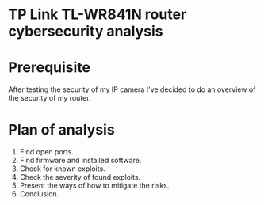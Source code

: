 # TP Link TL-WR841N router cybersecurity analysis

# Prerequisite

After testing the security of my IP camera I've decided to do an overview of the security of my router.

# Plan of analysis

1. Find open ports.
2. Find firmware and installed software.
3. Check for known exploits.
4. Check the severity of found exploits.
5. Present the ways of how to mitigate the risks.
6. Conclusion.
